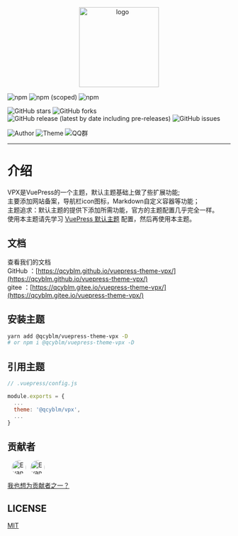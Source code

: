 <p align="center">
  <a href="https://qcyblm.github.io/vuepress-theme-vpx/" target="_blank">
    <img width="180" src="./docs/vpx.png" alt="logo">
  </a>
</p>

![npm](https://img.shields.io/npm/l/@qcyblm/vuepress-theme-vpx)
![npm (scoped)](https://img.shields.io/npm/v/@qcyblm/vuepress-theme-vpx)
![npm](https://img.shields.io/npm/dt/@qcyblm/vuepress-theme-vpx)

![GitHub stars](https://img.shields.io/github/stars/qcyblm/vuepress-theme-vpx)
![GitHub forks](https://img.shields.io/github/forks/qcyblm/vuepress-theme-vpx)
![GitHub release (latest by date including pre-releases)](https://img.shields.io/github/v/release/qcyblm/vuepress-theme-vpx?include_prereleases)
![GitHub issues](https://img.shields.io/github/issues/qcyblm/vuepress-theme-vpx)

![Author](https://img.shields.io/badge/Author-qcyblm-red)
![Theme](https://img.shields.io/badge/Theme-@qcyblm/vuepress-%2dtheme-%2dvpx-red)
![QQ群](https://img.shields.io/badge/QQ群-984339883-red)

------------------

# 介绍
VPX是VuePress的一个主题，默认主题基础上做了些扩展功能;  
主要添加网站备案，导航栏icon图标，Markdown自定义容器等功能；  
主题追求：默认主题的提供下添加所需功能，官方的主题配置几乎完全一样。  
使用本主题请先学习 [VuePress 默认主题](https://www.vuepress.cn/theme/default-theme-config.html) 配置，然后再使用本主题。

## 文档
查看我们的文档  
GitHub ：[https://qcyblm.github.io/vuepress-theme-vpx/](https://qcyblm.github.io/vuepress-theme-vpx/)  
gitee ：[https://qcyblm.gitee.io/vuepress-theme-vpx/](https://qcyblm.gitee.io/vuepress-theme-vpx/)
## 安装主题
``` sh
yarn add @qcyblm/vuepress-theme-vpx -D
# or npm i @qcyblm/vuepress-theme-vpx -D
```
## 引用主题
``` js
// .vuepress/config.js

module.exports = {
  ...
  theme: '@qcyblm/vpx',
  ...
}
```

## 贡献者

[<img src="https://avatars.githubusercontent.com/xugaoyi" width="32px" height="32px" alt="Evan Xu" style="border-radius: 32px;margin-left: 10px;">](https://github.com/xugaoyi/vuepress-theme-vdoing "Evan Xu")[<img src="https://avatars.githubusercontent.com/chioio" width="32px" height="32px" alt="Evan Xu" style="border-radius: 32px;margin-left: 10px;">](https://github.com/chioio "Tenn Chio")

[我也想为贡献者之一？](https://github.com/qcyblm/vuepress-theme-vpx/pulls)

## LICENSE
[MIT](/LICENSE)
